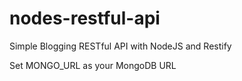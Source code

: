 nodes-restful-api
=================

Simple Blogging RESTful API with NodeJS and Restify

Set MONGO_URL as your MongoDB URL
